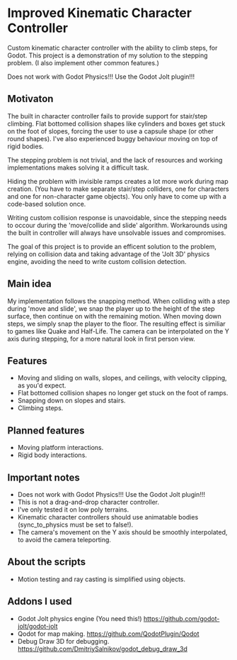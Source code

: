 # Improved Kinematic Character Controller
Custom kinematic character controller with the ability to climb steps, for Godot.
This project is a demonstration of my solution to the stepping problem. (I also implement other common features.)

Does not work with Godot Physics!!! Use the Godot Jolt plugin!!!

## Motivaton
The built in character controller fails to provide support for stair/step climbing. Flat bottomed collision shapes like cylinders and boxes get stuck on the foot of slopes, forcing the user to use a capsule shape (or other round shapes). I've also experienced buggy behaviour moving on top of rigid bodies.

The stepping problem is not trivial, and the lack of resources and working implementations makes solving it a difficult task. 

Hiding the problem with invisible ramps creates a lot more work during map creation. (You have to make separate stair/step colliders, one for characters and one for non-character game objects). You only have to come up with a code-based solution once. 

Writing custom collision response is unavoidable, since the stepping needs to occour during the 'move/collide and slide' algorithm. Workarounds using the built in controller will always have unsolvable issues and compromises.

The goal of this project is to provide an efficent solution to the problem, relying on collision data and taking advantage of the 'Jolt 3D' physics engine, avoiding the need to write custom collision detection.

## Main idea
My implementation follows the snapping method. When colliding with a step during 'move and slide', we snap the player up to the height of the step surface, then continue on with the remaining motion. When moving down steps, we simply snap the player to the floor.
The resulting effect is similiar to games like Quake and Half-Life. The camera can be interpolated on the Y axis during stepping, for a more natural look in first person view.

## Features
- Moving and sliding on walls, slopes, and ceilings, with velocity clipping, as you'd expect.
- Flat bottomed collision shapes no longer get stuck on the foot of ramps.
- Snapping down on slopes and stairs.
- Climbing steps.

## Planned features
- Moving platform interactions.
- Rigid body interactions.

## Important notes
- Does not work with Godot Physics!!! Use the Godot Jolt plugin!!!
- This is not a drag-and-drop character controller.
- I've only tested it on low poly terrains.
- Kinematic character controllers should use animatable bodies (sync_to_physics must be set to false!).
- The camera's movement on the Y axis should be smoothly interpolated, to avoid the camera teleporting.

## About the scripts
- Motion testing and ray casting is simplified using objects.

## Addons I used
- Godot Jolt physics engine (You need this!) https://github.com/godot-jolt/godot-jolt
- Qodot for map making. https://github.com/QodotPlugin/Qodot
- Debug Draw 3D for debugging. https://github.com/DmitriySalnikov/godot_debug_draw_3d
